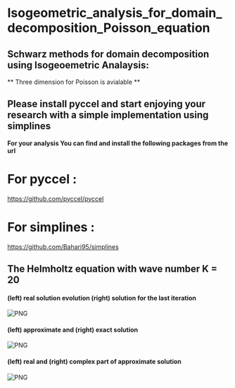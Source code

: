 # Isogeometric_analysis_for_domain_decomposition_Poisson_equation

## Schwarz methods for domain decomposition using Isogeoemetric Analaysis:

** Three dimension for Poisson is avialable **


## Please install pyccel and start enjoying your research with a simple implementation using simplines

**For your analysis You can find and install the following packages from the url**

# For pyccel :
  
  https://github.com/pyccel/pyccel

# For simplines :

  https://github.com/Bahari95/simplines

## The Helmholtz equation with wave number K = 20

#### (left) real solution evolution (right) solution for the last iteration
![PNG](https://github.com/Bahari95/Isogeometric_analysis_for_domain_decomposition_Poisson_equation/blob/main/two_dimension/parallel_Schwarz_method_Dirichlet/Helmholtz_equation/solut_evol.png)


#### (left) approximate and (right) exact solution
![PNG](https://github.com/Bahari95/Isogeometric_analysis_for_domain_decomposition_Poisson_equation/blob/main/two_dimension/parallel_Schwarz_method_Dirichlet/Helmholtz_equation/Helmholtz_3D.png)

#### (left) real and (right) complex part of approximate solution
![PNG](https://github.com/Bahari95/Isogeometric_analysis_for_domain_decomposition_Poisson_equation/blob/main/two_dimension/parallel_Schwarz_method_Dirichlet/Helmholtz_equation/real_and_comlex_part_of_the_solution_.png)
